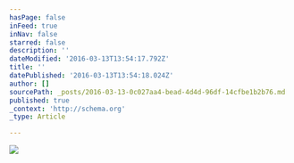 ```yaml
---
hasPage: false
inFeed: true
inNav: false
starred: false
description: ''
dateModified: '2016-03-13T13:54:17.792Z'
title: ''
datePublished: '2016-03-13T13:54:18.024Z'
author: []
sourcePath: _posts/2016-03-13-0c027aa4-bead-4d4d-96df-14cfbe1b2b76.md
published: true
_context: 'http://schema.org'
_type: Article

---
```

![](https://the-grid-user-content.s3-us-west-2.amazonaws.com/f67f8d86-cd88-4387-abc0-0b727f5f0aa6.jpg)